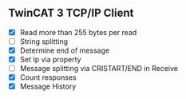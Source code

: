 ## TwinCAT 3 TCP/IP Client

- [x] Read more than 255 bytes per read
- [ ] String splitting
- [x] Determine end of message
- [x] Set Ip via property
- [ ] Message splitting via CRISTART/END in Receive
- [x] Count responses
- [x] Message History